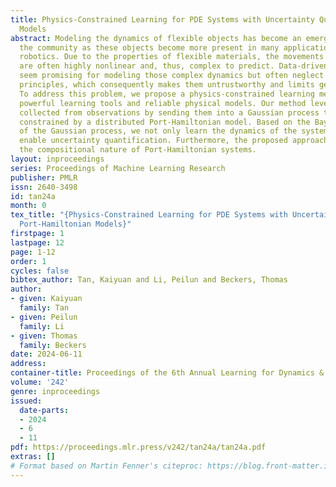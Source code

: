 ```yaml
---
title: Physics-Constrained Learning for PDE Systems with Uncertainty Quantified Port-Hamiltonian
  Models
abstract: Modeling the dynamics of flexible objects has become an emerging topic in
  the community as these objects become more present in many applications, e.g., soft
  robotics. Due to the properties of flexible materials, the movements of soft objects
  are often highly nonlinear and, thus, complex to predict. Data-driven approaches
  seem promising for modeling those complex dynamics but often neglect basic physical
  principles, which consequently makes them untrustworthy and limits generalization.
  To address this problem, we propose a physics-constrained learning method that combines
  powerful learning tools and reliable physical models. Our method leverages the data
  collected from observations by sending them into a Gaussian process that is physically
  constrained by a distributed Port-Hamiltonian model. Based on the Bayesian nature
  of the Gaussian process, we not only learn the dynamics of the system, but also
  enable uncertainty quantification. Furthermore, the proposed approach preserves
  the compositional nature of Port-Hamiltonian systems.
layout: inproceedings
series: Proceedings of Machine Learning Research
publisher: PMLR
issn: 2640-3498
id: tan24a
month: 0
tex_title: "{Physics-Constrained Learning for PDE Systems with Uncertainty Quantified
  Port-Hamiltonian Models}"
firstpage: 1
lastpage: 12
page: 1-12
order: 1
cycles: false
bibtex_author: Tan, Kaiyuan and Li, Peilun and Beckers, Thomas
author:
- given: Kaiyuan
  family: Tan
- given: Peilun
  family: Li
- given: Thomas
  family: Beckers
date: 2024-06-11
address:
container-title: Proceedings of the 6th Annual Learning for Dynamics & Control Conference
volume: '242'
genre: inproceedings
issued:
  date-parts:
  - 2024
  - 6
  - 11
pdf: https://proceedings.mlr.press/v242/tan24a/tan24a.pdf
extras: []
# Format based on Martin Fenner's citeproc: https://blog.front-matter.io/posts/citeproc-yaml-for-bibliographies/
---
```

